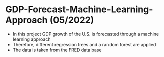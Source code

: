 # GDP-Forecast-Machine-Learning-Approach (05/2022)
- In this project GDP growth of the U.S. is forecasted through a machine learning approach
- Therefore, different regression trees and a random forest are applied
- The data is taken from the FRED data base

